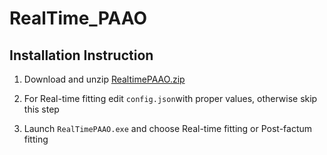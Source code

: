 # RealTime_PAAO

## Installation Instruction

1. Download and unzip [RealtimePAAO.zip](https://github.com/LZP-2020-1-0200/RealTime_PAAO/releases/latest/download/RealtimePAAO.zip)

2. For Real-time fitting edit `config.json`with proper values, otherwise skip this step

3. Launch `RealTimePAAO.exe` and choose Real-time fitting or Post-factum fitting
